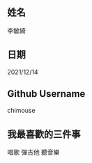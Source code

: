 姓名
----
李敏綺

日期
----
2021/12/14

Github Username
---------------
chimouse

我最喜歡的三件事
---------------
唱歌 彈吉他 聽音樂